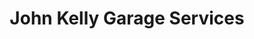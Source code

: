 ---
title: "John Kelly Garage Services"
url: /darlington/john-kelly-garage-services/
shop: car repair
---